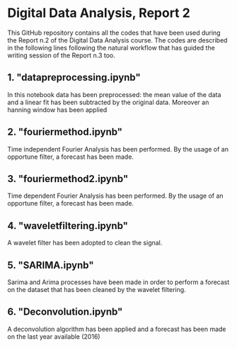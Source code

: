 # Digital Data Analysis, Report 2
This GitHub repository contains all the codes that have been used during the Report n.2 of the Digital Data Analysis course. The codes are described in the following lines following the natural workflow that has guided the writing session of the Report n.3 too.

## 1. "datapreprocessing.ipynb"
In this notebook data has been preprocessed: the mean value of the data and a linear fit has been subtracted by the original data. Moreover an hanning window has been applied

## 2. "fouriermethod.ipynb"
Time independent Fourier Analysis has been performed. By the usage of an opportune filter, a forecast has been made.

## 3. "fouriermethod2.ipynb" 
Time dependent Fourier Analysis has been performed. By the usage of an opportune filter, a forecast has been made.

## 4. "waveletfiltering.ipynb" 
A wavelet filter has been adopted to clean the signal. 

## 5. "SARIMA.ipynb"
Sarima and Arima processes have been made in order to perform a forecast on the dataset that has been cleaned by the wavelet filtering.

## 6. "Deconvolution.ipynb"
A deconvolution algorithm has been applied and a forecast has been made on the last year available (2016)

